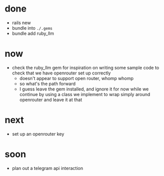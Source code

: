 # done
* rails new
* bundle into `./.gems`
* bundle add ruby_llm

# now
* check the ruby_llm gem for inspiration on writing some sample code to check that we have openrouter set up correctly
  * doesn't appear to support open router, whomp whomp
  * so what's the path forward
  * I guess leave the gem installed, and ignore it for now while we continue by using a class we implement to wrap simply around openrouter and leave it at that

# next
* set up an openrouter key

# soon
* plan out a telegram api interaction